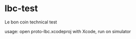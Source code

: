 # lbc-test
Le bon coin technical test

usage: open proto-lbc.xcodeproj with Xcode, run on simulator
